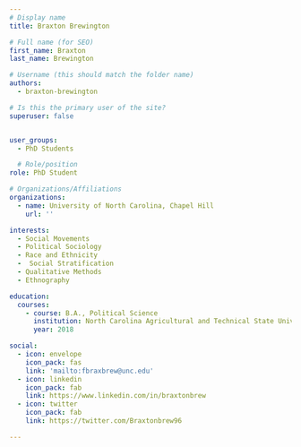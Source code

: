```yaml
---
# Display name
title: Braxton Brewington

# Full name (for SEO)
first_name: Braxton
last_name: Brewington

# Username (this should match the folder name)
authors:
  - braxton-brewington

# Is this the primary user of the site?
superuser: false


user_groups:
  - PhD Students

  # Role/position
role: PhD Student

# Organizations/Affiliations
organizations:
  - name: University of North Carolina, Chapel Hill
    url: ''

interests:
  - Social Movements
  - Political Sociology
  - Race and Ethnicity
  -  Social Stratification
  - Qualitative Methods
  - Ethnography

education:
  courses:
    - course: B.A., Political Science
      institution: North Carolina Agricultural and Technical State University
      year: 2018

social:
  - icon: envelope
    icon_pack: fas
    link: 'mailto:fbraxbrew@unc.edu'
  - icon: linkedin
    icon_pack: fab
    link: https://www.linkedin.com/in/braxtonbrew
  - icon: twitter
    icon_pack: fab
    link: https://twitter.com/Braxtonbrew96

---
```


